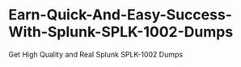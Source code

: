 # Earn-Quick-And-Easy-Success-With-Splunk-SPLK-1002-Dumps
Get High Quality and Real Splunk SPLK-1002 Dumps
